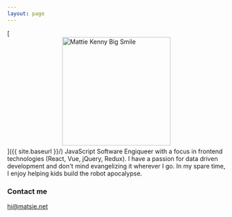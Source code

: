 ```yaml
---
layout: page
---
```

[<img src="{{ site.baseurl }}/images/bigsmile.jpg" alt="Mattie Kenny Big Smile" style="width: 250px; display: block; margin: 0 auto 5px auto"/>]({{ site.baseurl }}/)
JavaScript Software Engiqueer with a focus in frontend technologies (React, Vue, jQuery, Redux). I have a passion for data driven development and don't mind evangelizing it wherever I go. In my spare time, I enjoy helping kids build the robot apocalypse.

### Contact me

[hi@matsie.net](mailto:hi@matsie.net)

